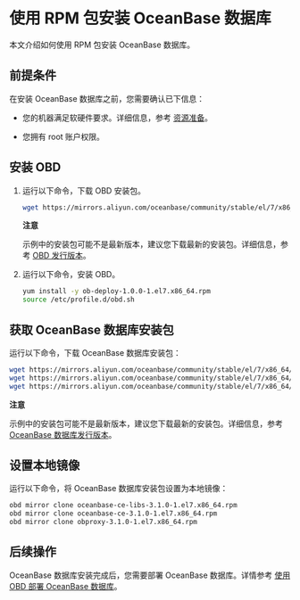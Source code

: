 使用 RPM 包安装 OceanBase 数据库 
=============================================

本文介绍如何使用 RPM 包安装 OceanBase 数据库。

前提条件 
-------------------------

在安装 OceanBase 数据库之前，您需要确认已下信息：

* 您的机器满足软硬件要求。详细信息，参考 [资源准备](../4.installation-and-deployment/3.resource-preparation.md)。

  

* 您拥有 root 账户权限。

  




安装 OBD 
---------------------------

1. 运行以下命令，下载 OBD 安装包。

   ```bash
   wget https://mirrors.aliyun.com/oceanbase/community/stable/el/7/x86_64/ob-deploy-1.0.0-1.el7.x86_64.rpm
   ```

   
   **注意**

   

   示例中的安装包可能不是最新版本，建议您下载最新的安装包。详细信息，参考 [OBD 发行版本](https://github.com/oceanbase/obdeploy/releases)。
   

2. 运行以下命令，安装 OBD。

   ```bash
   yum install -y ob-deploy-1.0.0-1.el7.x86_64.rpm
   source /etc/profile.d/obd.sh
   ```

   




获取 OceanBase 数据库安装包 
----------------------------------------

运行以下命令，下载 OceanBase 数据库安装包：

```bash
wget https://mirrors.aliyun.com/oceanbase/community/stable/el/7/x86_64/oceanbase-ce-libs-3.1.0-1.el7.x86_64.rpm
wget https://mirrors.aliyun.com/oceanbase/community/stable/el/7/x86_64/oceanbase-ce-3.1.0-1.el7.x86_64.rpm
wget https://mirrors.aliyun.com/oceanbase/community/stable/el/7/x86_64/obproxy-3.1.0-1.el7.x86_64.rpm
```


**注意**



示例中的安装包可能不是最新版本，建议您下载最新的安装包。详细信息，参考 [OceanBase 数据库发行版本](https://github.com/oceanbase/oceanbase/releases)。

设置本地镜像 
---------------------------

运行以下命令，将 OceanBase 数据库安装包设置为本地镜像：

```bash
obd mirror clone oceanbase-ce-libs-3.1.0-1.el7.x86_64.rpm
obd mirror clone oceanbase-ce-3.1.0-1.el7.x86_64.rpm
obd mirror clone obproxy-3.1.0-1.el7.x86_64.rpm
```



后续操作 
-------------------------

OceanBase 数据库安装完成后，您需要部署 OceanBase 数据库。详情参考 [使用 OBD 部署 OceanBase 数据库](../2.quick-start/4.use-obd-to-deploy-oceanbase-database.md)。
